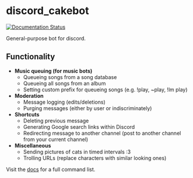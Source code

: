 # discord_cakebot
[![Documentation Status](https://readthedocs.org/projects/discord-cakebot/badge/?version=latest)](http://discord-cakebot.readthedocs.io/en/latest/?badge=latest)

General-purpose bot for discord.

## Functionality
* **Music queuing (for music bots)**
    * Queueing songs from a song database
    * Queueing all songs from an album
    * Setting custom prefix for queueing songs (e.g. !play, ~play, !lm play)
* **Moderation**
    * Message logging (edits/deletions)
    * Purging messages (either by user or indiscriminately)
* **Shortcuts**
    * Deleting previous message
    * Generating Google search links within Discord
    * Redirecting message to another channel (post to another channel from your current channel)
* **Miscellaneous**
    * Sending pictures of cats in timed intervals :3
    * Trolling URLs (replace characters with similar looking ones)

Visit the [docs](https://discord-cakebot.readthedocs.io/en/latest/?) for a full command list.